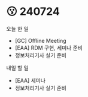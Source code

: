 # 😗 240724

오늘 한 일

* \[GC] Offline Meeting
* \[EAA] RDM 구현, 세미나 준비
* 정보처리기사 실기 준비

내일 할 일

* \[EAA] 세미나
* 정보처리기사 실기 준비
